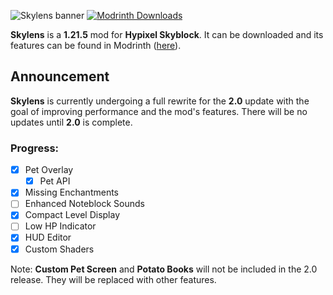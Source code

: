 ![Skylens banner](https://cdn.modrinth.com/data/cached_images/af8cedf649628d9f4ce17908cddc91ef15710eb1.png)
[![Modrinth Downloads](https://img.shields.io/modrinth/dt/skylens?style=flat-square&logo=modrinth&label=Downloads&color=00af5c)](https://modrinth.com/mod/skylens)

**Skylens** is a **1.21.5** mod for **Hypixel Skyblock**. It can be downloaded and its features can be found in Modrinth ([here](https://modrinth.com/mod/skylens)).

## Announcement
**Skylens** is currently undergoing a full rewrite for the **2.0** update with the goal of improving performance and the mod's features.
There will be no updates until **2.0** is complete.
### Progress:
- [X] Pet Overlay
  - [X] Pet API
- [X] Missing Enchantments
- [ ] Enhanced Noteblock Sounds
- [X] Compact Level Display
- [ ] Low HP Indicator
- [X] HUD Editor
- [X] Custom Shaders

Note: **Custom Pet Screen** and **Potato Books** will not be included in the 2.0 release. They will be replaced with other features.
